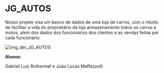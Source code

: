 # JG_AUTOS

Nosso projeto visa um banco de dados de uma loja de carros, com o intuito de facilitar a vida do proprietário da loja armazenamento todos os carros e motos, alem dos dados dos funcionários dos clientes e as vendas feitas por cada funcionário.

![img_der_JG_AUTOS](https://github.com/Biell77/JG_AUTOS/assets/111303928/d51acd11-185c-4b45-814b-b9d6723bc466)

**Alunos:**

Gabriel Luiz Rothermel e 
João Lucas Maffezzolli
